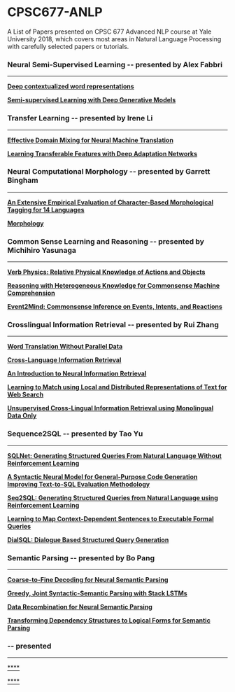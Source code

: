 # CPSC677-ANLP
A List of Papers presented on CPSC 677 Advanced NLP course at Yale University 2018, which covers most areas in Natural Language Processing with carefully selected papers or tutorials.
### Neural Semi-Supervised Learning -- presented by Alex Fabbri
***
[**Deep contextualized word representations**](https://arxiv.org/pdf/1802.05365.pdf)

[**Semi-supervised Learning with Deep Generative Models**](https://papers.nips.cc/paper/5352-semi-supervised-learning-with-deep-generative-models.pdf)

### Transfer Learning -- presented by Irene Li
***
[**Effective Domain Mixing for Neural Machine Translation**](https://nlp.stanford.edu/pubs/pryzant2017wmt.pdf)

[**Learning Transferable Features with Deep Adaptation Networks**](https://arxiv.org/pdf/1502.02791.pdf)

### Neural Computational Morphology -- presented by Garrett Bingham
***
[**An Extensive Empirical Evaluation of Character-Based Morphological Tagging for 14 Languages**](https://drive.google.com/file/d/1KgxTY9_3oD07IuAYmiFBkO_UPs3oloYB/view)

[**Morphology**](https://drive.google.com/file/d/12T1fOqRC4p4A7DZ5ySxhKYGb2Q3pmoxv/view)

### Common Sense Learning and Reasoning -- presented by Michihiro Yasunaga
***
[**Verb Physics: Relative Physical Knowledge of Actions and Objects**](https://arxiv.org/pdf/1706.03799.pdf)

[**Reasoning with Heterogeneous Knowledge for Commonsense Machine Comprehension**](http://aclweb.org/anthology/D17-1216)

[**Event2Mind: Commonsense Inference on Events, Intents, and Reactions**](https://arxiv.org/pdf/1805.06939.pdf)

### Crosslingual Information Retrieval -- presented by Rui Zhang
***
[**Word Translation Without Parallel Data**](https://arxiv.org/abs/1710.04087)

[**Cross-Language Information Retrieval**](http://www.iro.umontreal.ca/~nie/IFT6255/Books/CLIR.pdf)

[**An Introduction to Neural Information Retrieval**](https://www.microsoft.com/en-us/research/wp-content/uploads/2017/06/fntir-neuralir-mitra.pdf)

[**Learning to Match using Local and Distributed Representations of Text for Web Search**](https://www.microsoft.com/en-us/research/wp-content/uploads/2016/10/wwwfp0192-mitra.pdf)

[**Unsupervised Cross-Lingual Information Retrieval using Monolingual Data Only**](https://arxiv.org/pdf/1805.00879.pdf)

### Sequence2SQL -- presented by Tao Yu
***
[**SQLNet: Generating Structured Queries From Natural Language Without Reinforcement Learning**](https://arxiv.org/abs/1711.04436)

[**A Syntactic Neural Model for General-Purpose Code Generation Improving Text-to-SQL Evaluation Methodology**](https://arxiv.org/abs/1704.01696)

[**Seq2SQL: Generating Structured Queries from Natural Language using Reinforcement Learning**](https://arxiv.org/abs/1709.00103)

[**Learning to Map Context-Dependent Sentences to Executable Formal Queries**](http://alanesuhr.com/atis.pdf)

[**DialSQL: Dialogue Based Structured Query Generation**](http://cs.ucsb.edu/~ysu/papers/acl18_dialsql.pdf)

### Semantic Parsing -- presented by Bo Pang
***
[**Coarse-to-Fine Decoding for Neural Semantic Parsing**](http://aclweb.org/anthology/P18-1068)

[**Greedy, Joint Syntactic-Semantic Parsing with Stack LSTMs**](http://www.aclweb.org/anthology/K16-1019)

[**Data Recombination for Neural Semantic Parsing**](http://www.aclweb.org/anthology/P16-1002)

[**Transforming Dependency Structures to Logical Forms for Semantic Parsing**](https://static.googleusercontent.com/media/research.google.com/en//pubs/archive/44858.pdf)

###  -- presented
***
[****]()

[****]()
